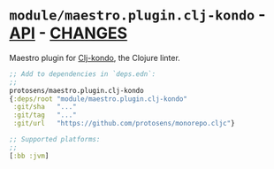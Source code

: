 # `module/maestro.plugin.clj-kondo` - [API](doc/API.md)  - [CHANGES](doc/changelog.md)

Maestro plugin for [Clj-kondo](https://github.com/clj-kondo/clj-kondo), the Clojure linter.

```clojure
;; Add to dependencies in `deps.edn`:
;;
protosens/maestro.plugin.clj-kondo
{:deps/root "module/maestro.plugin.clj-kondo"
 :git/sha   "..."
 :git/tag   "..."
 :git/url   "https://github.com/protosens/monorepo.cljc"}
```

```clojure
;; Supported platforms:
;;
[:bb :jvm]
```

